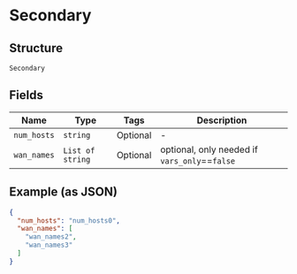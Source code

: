 
# Secondary

## Structure

`Secondary`

## Fields

| Name | Type | Tags | Description |
|  --- | --- | --- | --- |
| `num_hosts` | `string` | Optional | - |
| `wan_names` | `List of string` | Optional | optional, only needed if `vars_only`==`false` |

## Example (as JSON)

```json
{
  "num_hosts": "num_hosts0",
  "wan_names": [
    "wan_names2",
    "wan_names3"
  ]
}
```

